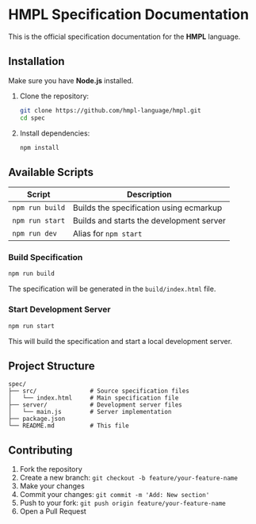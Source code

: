 # HMPL Specification Documentation

This is the official specification documentation for the **HMPL** language.

## Installation

Make sure you have **Node.js** installed.

1. Clone the repository:
   ```bash
   git clone https://github.com/hmpl-language/hmpl.git
   cd spec
   ```

2. Install dependencies:
   ```bash
   npm install
   ```

## Available Scripts

| Script          | Description                                    |
|----------------|------------------------------------------------|
| `npm run build` | Builds the specification using ecmarkup        |
| `npm run start` | Builds and starts the development server       |
| `npm run dev`   | Alias for `npm start`                          |

### Build Specification

```bash
npm run build
```

The specification will be generated in the `build/index.html` file.

### Start Development Server

```bash
npm run start
```

This will build the specification and start a local development server.

## Project Structure

```
spec/
├── src/               # Source specification files
│   └── index.html     # Main specification file
├── server/            # Development server files
│   └── main.js        # Server implementation
├── package.json
└── README.md          # This file
```

## Contributing

1. Fork the repository
2. Create a new branch: `git checkout -b feature/your-feature-name`
3. Make your changes
4. Commit your changes: `git commit -m 'Add: New section'`
5. Push to your fork: `git push origin feature/your-feature-name`
6. Open a Pull Request 